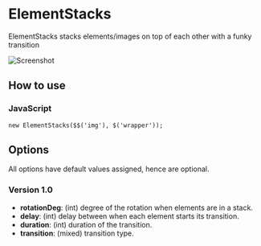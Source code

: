 ElementStacks
=============

ElementStacks stacks elements/images on top of each other with a funky transition

![Screenshot](http://nouincolor.com/forge/banners/ElementStack.jpg) 

How to use
----------

### JavaScript

	new ElementStacks($$('img'), $('wrapper'));

Options
-------

All options have default values assigned, hence are optional.

### Version 1.0

* **rotationDeg**: (int) degree of the rotation when elements are in a stack. 
* **delay**: (int) delay between when each element starts its transition. 
* **duration**: (int) duration of the transition.
* **transition**: (mixed) transition type. 